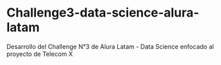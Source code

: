 # Challenge3-data-science-alura-latam
Desarrollo del Challenge N°3 de Alura Latam - Data Science enfocado al proyecto de Telecom X
